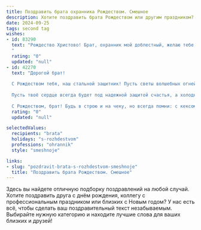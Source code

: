 ```yaml
---
title: Поздравить брата охранника Рождеством. Смешное
description: Хотите поздравить брата Рождеством или другим праздником? Наш ИИ создаст незабываемое поздравление, а вы обязательно выделитесь среди других.  
date: 2024-09-25
tags: second tag
wishes:
- id: 83290
  text: "Рождество Христово! Брат, охранник мой доблестный, желаю тебе, чтобы в этот праздник твой внутренний Берсерк уснул крепким сном, а вместо него проснулся Санта-Клаус с мешком подарков! Пусть злодеи обходят тебя стороной, а Дед Мороз дарит только премиум-класса коньяк! С Рождеством!
  "
  rating: "0"
  updated: "null"
- id: 42270
  text: "Дорогой брат!
  
  С Рождеством тебя, наш стальной защитник! Пусть светы волшебных огней и дух праздника охраняют твой уют и радость, как ты охраняешь покой людей на службе. Желаю, чтобы каждый новый день был как расследование: без происшествий, исключительно с приятными находками и веселыми моментами!
  
  Пусть твоё сердце всегда будет под надежной защитой счастья, а холодные ночи сменяются теплом тёплых пожеланий! Не забывай, что даже охраннику иногда нужен отдых – так что бросай стойку на праздничный стол и позволяй себе вкусить все лакомства!
  
  С Рождеством, брат! Будь в строю и на чеку, но всегда помни: с кексом в руках ты на посту не один!"
  rating: "0"
  updated: "null"

selectedValues:
  recipients: "brata"
  holidays: "s-rozhdestvom"
  professions: "ohrannik"
  style: "smeshnoje"

links:
- slug: "pozdravit-brata-s-rozhdestvom-smeshnoje"
  title: "Поздравить брата Рождеством. Смешное"
---
```


Здесь вы найдете отличную подборку поздравлений на любой случай.
Хотите поздравить друга с днём рождения, коллегу с профессиональным праздником или близких с Новым годом? У нас есть всё, чтобы сделать ваш поздравительный текст незабываемым. Выбирайте нужную категорию и находите лучшие слова для ваших близких и друзей!
